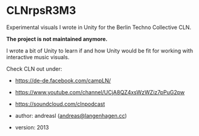 # CLNrpsR3M3
Experimental visuals I wrote in Unity for the Berlin Techno Collective CLN.

**The project is not maintained anymore.**

I wrote a bit of Unity to learn if and how Unity would be fit for working with interactive music
visuals.

Check CLN out under:
- https://de-de.facebook.com/campLN/
- https://www.youtube.com/channel/UCjA8QZ4xsWzWZiz7pPuG2pw
- https://soundcloud.com/clnpodcast

- author: andreasl (andreas@langenhagen.cc)
- version: 2013

